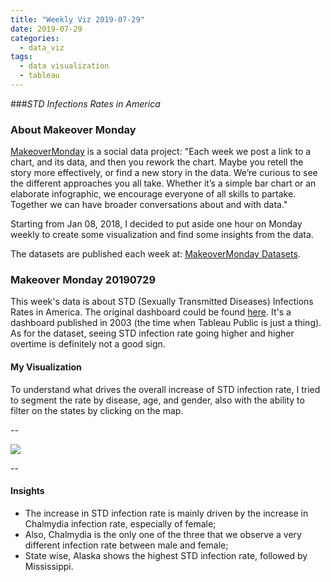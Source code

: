 ```yaml
---
title: "Weekly Viz 2019-07-29"
date: 2019-07-29
categories:
  - data_viz
tags:
  - data visualization
  - tableau
---
```


###*STD Infections Rates in America*


### About Makeover Monday

[MakeoverMonday](http://www.makeovermonday.co.uk/) is a social data project:
"Each week we post a link to a chart, and its data, and then you rework the chart.
Maybe you retell the story more effectively, or find a new story in the data.
We’re curious to see the different approaches you all take. Whether it’s a simple bar chart or an elaborate infographic, we encourage everyone of all skills to partake.
Together we can have broader conversations about and with data."

Starting from Jan 08, 2018, I decided to put aside one hour on Monday weekly to create some visualization and find some insights from the data.

The datasets are published each week at: [MakeoverMonday Datasets](http://www.makeovermonday.co.uk/data/).

### Makeover Monday 20190729

This week's data is about STD (Sexually Transmitted Diseases) Infections Rates in America. The original dashboard could be found [here](https://public.tableau.com/profile/andy.kriebel#!/vizhome/STDs1996-2008/STDInfectionRates). It's a dashboard published in 2003 (the time when Tableau Public is just a thing).  
As for the dataset, seeing STD infection rate going higher and higher overtime is definitely not a good sign.  

#### My Visualization

To understand what drives the overall increase of STD infection rate, I tried to segment the rate by disease, age, and gender, also with the ability to filter on the states by clicking on the map.   

--  
<div class='tableauPlaceholder' id='viz1564463255630' style='position: relative'>
<noscript><a href='#'>
  <img alt=' ' src='https:&#47;&#47;public.tableau.com&#47;static&#47;images&#47;Ma&#47;MakeOverMonday20190729&#47;STDInfectionRateinUS&#47;1_rss.png' style='border: none' />
</a></noscript>
<object class='tableauViz'  style='display:none;'>
  <param name='host_url' value='https%3A%2F%2Fpublic.tableau.com%2F' />
  <param name='embed_code_version' value='3' /> 
  <param name='site_root' value='' />
  <param name='name' value='MakeOverMonday20190729&#47;STDInfectionRateinUS' />
  <param name='tabs' value='no' />
  <param name='toolbar' value='yes' />
  <param name='static_image' value='https:&#47;&#47;public.tableau.com&#47;static&#47;images&#47;Ma&#47;MakeOverMonday20190729&#47;STDInfectionRateinUS&#47;1.png' /> 
  <param name='animate_transition' value='yes' />
  <param name='display_static_image' value='yes' />
  <param name='display_spinner' value='yes' />
  <param name='display_overlay' value='yes' />
  <param name='display_count' value='yes' />
</object></div>            
<script type='text/javascript'>           
  var divElement = document.getElementById('viz1564463255630');           
  var vizElement = divElement.getElementsByTagName('object')[0];          
  vizElement.style.width='800px';vizElement.style.height='827px';         
  var scriptElement = document.createElement('script');                 
  scriptElement.src = 'https://public.tableau.com/javascripts/api/viz_v1.js';     
  vizElement.parentNode.insertBefore(scriptElement, vizElement);             
</script>
  
--  

#### Insights
* The increase in STD infection rate is mainly driven by the increase in Chalmydia infection rate, especially of female;  
* Also, Chalmydia is the only one of the three that we observe a very different infection rate between male and female;  
* State wise, Alaska shows the highest STD infection rate, followed by Mississippi.  

